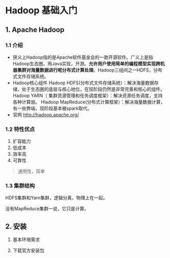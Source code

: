 # Hadoop 基础入门

## 1. Apache Hadoop

### 1.1 介绍

- 狭义上Hadoop指的是Apache软件基金会的一款开源软件。广义上是指Hadoop生态圈。用Java实现，开源。**允许用户使用简单的编程模型实现跨机器集群对海量数据进行呢分布式计算处理**。Hadoop三组间之一HDFS，分布式文件存储系统。
- Hadoop核心组件
  Hadoop HDFS(分布式文件存储系统）：解决海量数据存储，处于生态圈的底层与核心地位，在现阶段仍然是非常完善和核心的组件。
  Hadoop YARN（ 集群资源管理和任务调度框架）：解决资源任务调度，支持各种计算层。
  Hladoop MapReduce(分布式计算框架）：解决海量数据计算，有一些弊端，现阶段基本被spark取代。
- 官网
  http://hadoop.apache.org/

### 1.2 特性优点

1. 扩容能力
2. 低成本
3. 效率高
4. 可靠性

> 通用性，简单

### 1.3 集群结构

HDFS集群和Yarn集群，逻辑分离，物理上在一起。

没有MapReduce集群一说，它只是计算。



## 2. 安装

1. 基本环境需求

   

1. 下载官方安装包

   